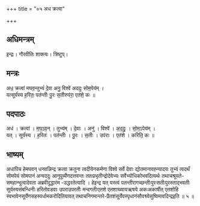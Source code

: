 +++
title = "०५ अध क्रत्वा"

+++
## अधिमन्त्रम्
इन्द्रः। गौरवीतिः शाक्त्यः। त्रिष्टुप्।

## मन्त्रः
अध॒ क्रत्वा॑ मघव॒न्तुभ्यं॑ दे॒वा अनु॒ विश्वे॑ अददुः सोम॒पेय॑म् ।  
यत्सूर्य॑स्य ह॒रितः॒ पत॑न्तीः पु॒रः स॒तीरुप॑रा॒ एत॑शे॒ कः ॥

## पदपाठः
अध॑ । क्रत्वा॑ । म॒घ॒ऽव॒न् । तुभ्य॑म् । दे॒वाः । अनु॑ । विश्वे॑ । अ॒द॒दुः॒ । सो॒म॒ऽपेय॑म् ।  
यत् । सूर्य॑स्य । ह॒रितः॑ । पत॑न्तीः । पु॒रः । स॒तीः । उप॑राः । एत॑शे । करिति॒ कः ॥

## भाष्यम्
अधापिच हेमघवन् धनवन्निन्द्र क्रत्वा क्रतुना त्वदीयेनकर्मणा विश्वे सर्वे देवाः द्योतमानावह्न्यादयः तुभ्यं त्वदर्थं सोमपेयं सोमपानं अन्वददुः आनुपूर्व्येणदत्तवन्तः ततःप्रभृतीन्द्रोदेवेभ्यः सर्वेभ्योधिकोभवदित्यर्थः तथाचश्रूयते-समहान्भूत्वादेवता अब्रवीदुद्धारंम -उद्धरतेत्यादि । हेइन्द्र यत् यस्त्वं पतन्तीरागच्छन्तीःपुरःसतीःपुरस्ताद्भवतीः सूर्यस्यसंबन्धिनीः हरितोवडवाः उपराउपरतीः मन्दगतीःएतशे एतशाख्यायऋषये अकःअकार्षीत् एतशोहि स्वभावेनसूर्येणसहस्पर्धामकरोदितियावत् तथाचनिगमान्तरे-प्रैतशंसूर्येपस्पृधानंसौवश्व्येसुष्विमावदिन्द्रइति ॥ ५ ॥